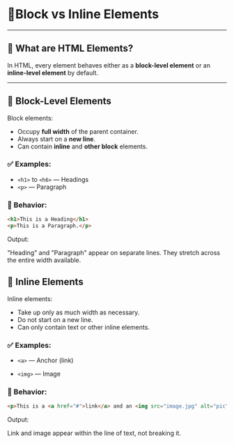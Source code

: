 # 🧱Block vs Inline Elements

---

## 📌 What are HTML Elements?

In HTML, every element behaves either as a **block-level element** or an **inline-level element** by default.

---

## 🔷 Block-Level Elements

Block elements:
- Occupy **full width** of the parent container.
- Always start on a **new line**.
- Can contain **inline** and **other block** elements.

### ✅ Examples:
- `<h1>` to `<h6>` — Headings
- `<p>` — Paragraph

### 🔗 Behavior:
```html
<h1>This is a Heading</h1>
<p>This is a Paragraph.</p>
```
Output:

"Heading" and "Paragraph" appear on separate lines.
They stretch across the entire width available.

## 🔸 Inline Elements
Inline elements:

- Take up only as much width as necessary.
- Do not start on a new line.
- Can only contain text or other inline elements.

### ✅ Examples:
- `<a>` — Anchor (link)

- `<img>` — Image

### 🔗 Behavior:
```html
<p>This is a <a href="#">link</a> and an <img src="image.jpg" alt="pic"> in a paragraph.</p>
```
Output:

Link and image appear within the line of text, not breaking it.
